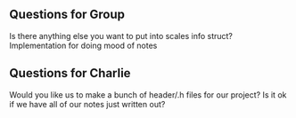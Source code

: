 ## Questions for Group
Is there anything else you want to put into scales info struct? 
Implementation for doing mood of notes


## Questions for Charlie
Would you like us to make a bunch of header/.h files for our project? 
Is it ok if we have all of our notes just written out? 

